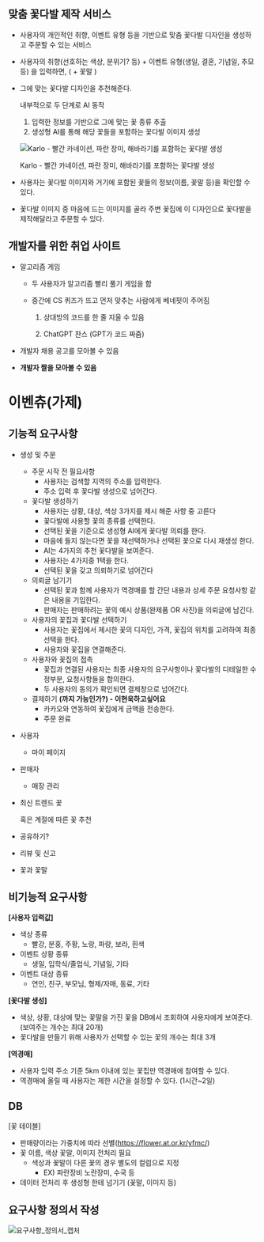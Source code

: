 ## 맞춤 꽃다발 제작 서비스

- 사용자의 개인적인 취향, 이벤트 유형 등을 기반으로 맞춤 꽃다발 디자인을 생성하고 주문할 수 있는 서비스

- 사용자의 취향(선호하는 색상, 분위기? 등) + 이벤트 유형(생일, 결혼, 기념일, 추모 등) 을 입력하면, ( + 꽃말 )
- 그에 맞는 꽃다발 디자인을 추천해준다.
    
    내부적으로 두 단계로 AI 동작
    
    1. 입력한 정보를 기반으로 그에 맞는 꽃 종류 추출
    2. 생성형 AI를 통해 해당 꽃들을 포함하는 꽃다발 이미지 생성
    
    ![Karlo - 빨간 카네이션, 파란 장미, 해바라기를 포함하는 꽃다발 생성](/uploads/d987648c98eefb71a7e1994bf827913e/image.png)
    
    Karlo - 빨간 카네이션, 파란 장미, 해바라기를 포함하는 꽃다발 생성
    
- 사용자는 꽃다발 이미지와 거기에 포함된 꽃들의 정보(이름, 꽃말 등)을 확인할 수 있다.
- 꽃다발 이미지 중 마음에 드는 이미지를 골라 
주변 꽃집에 이 디자인으로 꽃다발을 제작해달라고 주문할 수 있다.


## 개발자를 위한 취업 사이트

- 알고리즘 게임
    - 두 사용자가 알고리즘 빨리 풀기 게임을 함
    - 중간에 CS 퀴즈가 뜨고 먼저 맞추는 사람에게 베네핏이 주어짐
        
        1. 상대방의 코드를 한 줄 지울 수 있음 
        
        2. ChatGPT 찬스 (GPT가 코드 짜줌)
        

- 개발자 채용 공고를 모아볼 수 있음
- **개발자 짤을 모아볼 수 있음**


# 이벤츄(가제)

## 기능적 요구사항

- 생성 및 주문
    - 주문 시작 전 필요사항
        - 사용자는 검색할 지역의 주소를 입력한다.
        - 주소 입력 후 꽃다발 생성으로 넘어간다.
    - 꽃다발 생성하기
        - 사용자는 상황, 대상, 색상 3가지를  제시 해준 사항 중  고른다
        - 꽃다발에 사용할 꽃의 종류를 선택한다.
        - 선택된 꽃을 기준으로 생성형 AI에게 꽃다발 의뢰를 한다.
        - 마음에 들지 않는다면 꽃을 재선택하거나 선택된 꽃으로 다시 재생성 한다.
        - AI는 4가지의 추천 꽃다발을 보여준다.
        - 사용자는 4가지중 1택을 한다.
        - 선택된 꽃을 갖고 의뢰하기로 넘어간다
    - 의뢰글 남기기
        - 선택된 꽃과 함께 사용자가 역경매를 할 간단 내용과 상세 주문 요청사항 같은 내용을 기입한다.
        - 판매자는 판매하려는 꽃의 예시 상품(완제품 OR 사진)을 의뢰글에 남긴다.
    - 사용자의 꽃집과 꽃다발 선택하기
        - 사용자는 꽃집에서 제시한 꽃의 디자인, 가격, 꽃집의 위치를 고려하여 최종 선택을 한다.
        - 사용자와 꽃집을 연결해준다.
    - 사용자와 꽃집의 접촉
        - 꽃집과 연결된 사용자는 최종 사용자의 요구사항이나 꽃다발의 디테일한 수정부분, 요청사항들을 합의한다.
        - 두 사용자의 동의가 확인되면 결제창으로 넘어간다.
    - 결제하기 **(까지 가능인가?) - 이현욱하고싶어요**
        - 카카오와 연동하여 꽃집에게 금액을 전송한다.
        - 주문 완료
- 사용자
    - 마이 페이지
- 판매자
    - 매장 관리
- 최신 트렌드 꽃
    
    혹은 계절에 따른 꽃 추천
    
- 공유하기?
- 리뷰 및 신고
- 꽃과 꽃말

## 비기능적 요구사항

**[사용자 입력값]**

- 색상 종류
    - 빨강, 분홍, 주황, 노랑, 파랑, 보라, 흰색
- 이벤트 상황 종류
    - 생일, 입학식/졸업식, 기념일, 기타
- 이벤트 대상 종류
    - 연인, 친구, 부모님, 형제/자매, 동료, 기타

**[꽃다발 생성]**

- 색상, 상황, 대상에 맞는 꽃말을 가진 꽃을 DB에서 조회하여 사용자에게 보여준다. (보여주는 개수는 최대 20개)
- 꽃다발을 만들기 위해 사용자가 선택할 수 있는 꽃의 개수는 최대 3개

**[역경매]**

- 사용자 입력 주소 기준 5km 이내에 있는 꽃집만 역경매에 참여할 수 있다.
- 역경매에 올릴 때 사용자는 제한 시간을 설정할 수 있다. (1시간~2일)

## DB

[꽃 테이블] 

- 판매량이라는 가중치에 따라 선별(https://flower.at.or.kr/yfmc/)
- 꽃 이름, 색상 꽃말, 이미지 전처리 필요
    - 색상과 꽃말이 다른 꽃의 경우 별도의 컬럼으로 지정
        - EX) 파란장비 노란장미, 수국 등
- 데이터 전처리 후 생성형 한테 넘기기 (꽃말, 이미지 등)


## 요구사항 정의서 작성
![요구사항_정의서_캡처](/uploads/966224022205b817aff3642330d4956f/요구사항_정의서_ㅐㅂ처.PNG)

